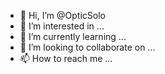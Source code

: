 - 👋 Hi, I’m @OpticSolo
- 👀 I’m interested in ...
- 🌱 I’m currently learning ...
- 💞️ I’m looking to collaborate on ...
- 📫 How to reach me ...

<!---
OpticSolo/OpticSolo is a ✨ special ✨ repository because its `README.md` (this file) appears on your GitHub profile.
You can click the Preview link to take a look at your changes.
--->
